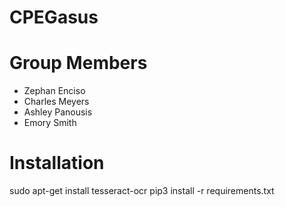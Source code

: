# CPEGasus

# Group Members
- Zephan Enciso
- Charles Meyers
- Ashley Panousis
- Emory Smith

# Installation
sudo apt-get install tesseract-ocr
pip3 install -r requirements.txt
